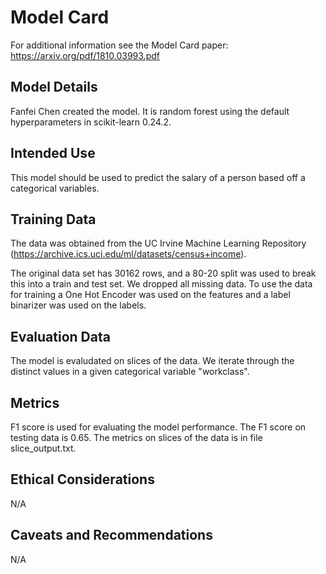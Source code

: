 # Model Card

For additional information see the Model Card paper: https://arxiv.org/pdf/1810.03993.pdf

## Model Details
Fanfei Chen created the model. It is random forest using the default hyperparameters in scikit-learn 0.24.2.

## Intended Use
This model should be used to predict the salary of a person based off a categorical variables.

## Training Data
The data was obtained from the UC Irvine Machine Learning Repository (https://archive.ics.uci.edu/ml/datasets/census+income). 

The original data set has 30162 rows, and a 80-20 split was used to break this into a train and test set. We dropped all missing data. To use the data for training a One Hot Encoder was used on the features and a label binarizer was used on the labels.

## Evaluation Data
The model is evaludated on slices of the data. We iterate through the distinct values in a given categorical variable "workclass".

## Metrics
F1 score is used for evaluating the model performance. The F1 score on testing data is 0.65.
The metrics on slices of the data is in file slice_output.txt.

## Ethical Considerations
N/A

## Caveats and Recommendations
N/A
